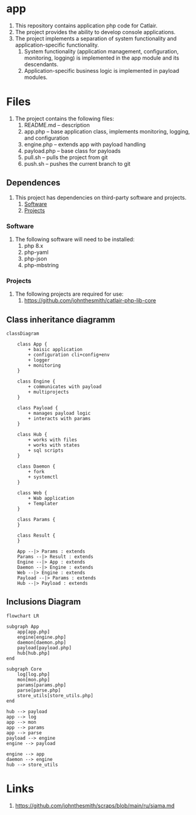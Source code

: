 # app

1. This repository contains application php code for Catlair.
0. The project provides the ability to develop console applications.
0. The project implements a separation of system functionality and application-specific functionality.
    1. System functionality (application management, configuration, monitoring, logging) is implemented in the app module and its descendants.
    0. Application-specific business logic is implemented in payload modules.



# Files

1. The project contains the following files:
    1. README.md – description
    0. app.php – base application class, implements monitoring, logging, and configuration
    0. engine.php – extends app with payload handling
    0. payload.php – base class for payloads
    0. pull.sh – pulls the project from git
    0. push.sh – pushes the current branch to git


## Dependenсes

1. This project has dependencies on third-party software and projects.
    1. [Software](#software)
    0. [Projects](#projects)

### Software

1. The following software will need to be installed:
    1. php 8.x
    0. php-yaml
    0. php-json
    0. php-mbstring

### Projects

1. The following projects are required for use:
    1. https://github.com/johnthesmith/catlair-php-lib-core



## Class inheritance diagramm

```mermaid
classDiagram

    class App {
        + baisic application
        + configuration cli+config+env
        + logger
        + monitoring
    }

    class Engine {
        + communicates with payload
        + multiprojects
    }

    class Payload {
        + manages payload logic
        + interacts with params
    }

    class Hub {
        + works with files
        + works with states
        + sql scripts
    }

    class Daemon {
        + fork
        + systemctl
    }

    class Web {
        + Wab application
        + Templater
    }

    class Params {
    }

    class Result {
    }

    App --|> Params : extends
    Params --|> Result : extends
    Engine --|> App : extends
    Daemon --|> Engine : extends
    Web --|> Engine : extends
    Payload --|> Params : extends
    Hub --|> Payload : extends
```



## Inclusions Diagram

```mermaid
flowchart LR

subgraph App
    app[app.php]
    engine[engine.php]
    daemon[daemon.php]
    payload[payload.php]
    hub[hub.php]
end

subgraph Core
    log[log.php]
    mon[mon.php]
    params[params.php]
    parse[parse.php]
    store_utils[store_utils.php]
end

hub --> payload
app --> log
app --> mon
app --> params
app --> parse
payload --> engine
engine --> payload

engine --> app
daemon --> engine
hub --> store_utils
```



# Links

1. https://github.com/johnthesmith/scraps/blob/main/ru/siama.md
